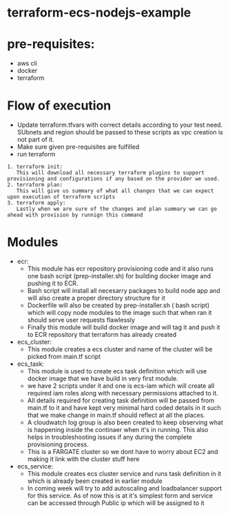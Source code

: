 # terraform-ecs-nodejs-example

# pre-requisites:
- aws cli 
- docker
- terraform

# Flow of execution
- Update terraform.tfvars with correct details according to your test need. SUbnets and region should be passed to these scripts as vpc creation is not part of it.
- Make sure given pre-requisites are fulfilled
- run terraform
```
1. terraform init:
   This will download all necessary terraform plugins to support provisioning and configurations if any based on the provider we used.
2. terraform plan:
   This will give us summary of what all changes that we can expect upon execution of terraform scripts 
3. terraform apply:
   Lastly when we are sure of the changes and plan summary we can go ahead with provision by runnign this command
```

# Modules 
-  ecr:
   - This module has ecr repository provisioning code and it also runs one bash script (prep-installer.sh) for building docker image and pushing it to ECR.
   - Bash script will install all necesarry packages to build node app and will also create a proper directory structure for it
   - Dockerfile will also be created by prep-installer.sh ( bash script) which will copy node modules to the image such that when ran it should serve user requests flawlessly
   - Finally this module will build docker image and will tag it and push it to ECR repository that terraform has already created
- ecs_cluster:
  - This module creates a ecs cluster and name of the cluster will be picked from main.tf script
- ecs_task:
  - This module is used to create ecs task definition which will use docker image that we have build in very first module.
  - we have 2 scripts under it and one is ecs-iam which will create all required iam roles along with necessary permissions attached to it.
  - All details required for creating task definition will be passed from main.tf to it and have kept very minimal hard coded details in it such that we make change in main.tf should reflect at all the places.
  - A cloudwatch log group is also been created to keep observing what is happening inside the continaer when it's in running. This also helps in troubleshooting issues if any during the complete provisioning process.
  - This is a FARGATE cluster so we dont have to worry about EC2 and making it link with the cluster stuff here
- ecs_service:
  - This module creates ecs cluster service and runs task definition in it which is already been created in earlier module
  - In coming week will try to add autoscaling and loadbalancer support for this service. As of now this is at it's simplest form and service can be accessed through Public ip which will be assigned to it



